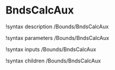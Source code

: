 <!-- MOOSE Documentation Stub: Remove this when content is added. -->

# BndsCalcAux
!syntax description /Bounds/BndsCalcAux

!syntax parameters /Bounds/BndsCalcAux

!syntax inputs /Bounds/BndsCalcAux

!syntax children /Bounds/BndsCalcAux
